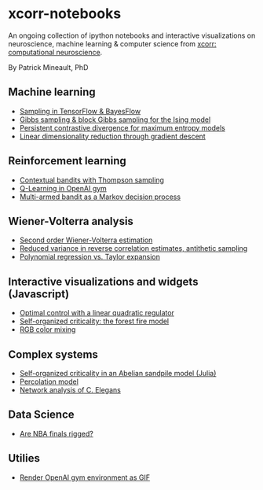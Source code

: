 # xcorr-notebooks
An ongoing collection of ipython notebooks and interactive visualizations on neuroscience, machine learning & computer science from [xcorr: computational neuroscience](https://xcorr.net). 

By Patrick Mineault, PhD

## Machine learning

  * [Sampling in TensorFlow & BayesFlow](http://nbviewer.jupyter.org/github/probml/pyprobml/blob/master/notebooks/Sampling%20with%20the%20TF%20distributions%20library.ipynb)
  * [Gibbs sampling & block Gibbs sampling for the Ising model](http://nbviewer.jupyter.org/github/probml/pyprobml/blob/master/notebooks/Block%20Gibbs%20sampling%20for%20Ising%20model.ipynb)
  * [Persistent contrastive divergence for maximum entropy models](http://nbviewer.jupyter.org/github/patrickmineault/pmtk3/blob/master/python/demos/maxEntPersistentContrastiveDivergence.ipynb)
  * [Linear dimensionality reduction through gradient descent](http://nbviewer.jupyter.org/github/patrickmineault/xcorr-notebooks/blob/master/PCA_through_gradient_descent.ipynb)

## Reinforcement learning

  * [Contextual bandits with Thompson sampling](http://nbviewer.jupyter.org/github/patrickmineault/xcorr-notebooks/blob/master/Contextual%20bandits%20with%20Thompson%20sampling.ipynb)
  * [Q-Learning in OpenAI gym](http://nbviewer.jupyter.org/github/patrickmineault/xcorr-notebooks/blob/master/Q-Learning%20%26%20OpenAI%20gym.ipynb)
  * [Multi-armed bandit as a Markov decision process](http://nbviewer.jupyter.org/github/patrickmineault/xcorr-notebooks/blob/master/Multi-armed%20bandit%20as%20a%20Markov%20decision%20process.ipynb)

 ## Wiener-Volterra analysis

  * [Second order Wiener-Volterra estimation](http://nbviewer.jupyter.org/github/patrickmineault/xcorr-notebooks/blob/master/Second-order-estimate.ipynb)
  * [Reduced variance in reverse correlation estimates, antithetic sampling](http://nbviewer.jupyter.org/github/patrickmineault/xcorr-notebooks/blob/master/Paired-sampling.ipynb)
  * [Polynomial regression vs. Taylor expansion](http://nbviewer.jupyter.org/github/patrickmineault/xcorr-notebooks/blob/master/Expansion-Schmexpansion.ipynb)

## Interactive visualizations and widgets (Javascript)

  * [Optimal control with a linear quadratic regulator](https://observablehq.com/@xcorr/optimal-control-example)
  * [Self-organized criticality: the forest fire model](https://openprocessing.org/sketch/853689)
  * [RGB color mixing](https://patrickmineault.github.io/precourse/rgb-widget.html)

## Complex systems

  * [Self-organized criticality in an Abelian sandpile model (Julia)](https://nbviewer.jupyter.org/github/patrickmineault/complex-systems/blob/master/Sandpile%20model.ipynb)
  * [Percolation model](https://nbviewer.jupyter.org/github/patrickmineault/complex-systems/blob/master/Percolation%20model.ipynb)
  * [Network analysis of C. Elegans](https://nbviewer.jupyter.org/github/patrickmineault/complex-systems/blob/master/Network%20analysis%20of%20C%20elegans.ipynb)


## Data Science

  * [Are NBA finals rigged?](http://nbviewer.jupyter.org/github/patrickmineault/xcorr-notebooks/blob/master/Are%20NBA%20finals%20rigged%3F.ipynb)


## Utilies

  * [Render OpenAI gym environment as GIF](http://nbviewer.jupyter.org/github/patrickmineault/xcorr-notebooks/blob/master/Render%20OpenAI%20gym%20as%20GIF.ipynb)
